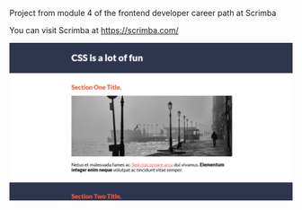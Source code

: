 Project from module 4 of the frontend developer career path at Scrimba

You can visit Scrimba at https://scrimba.com/


<img src="final.png" alt="my emojis app" width="550" heigth="550"/>
